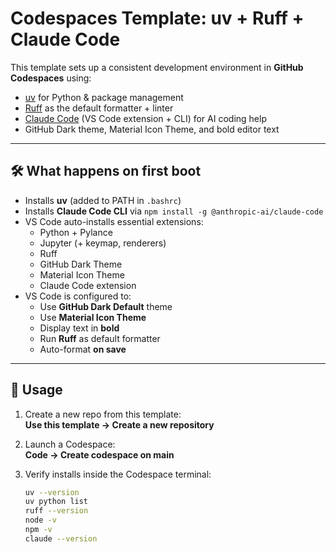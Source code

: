 # Codespaces Template: uv + Ruff + Claude Code

This template sets up a consistent development environment in **GitHub Codespaces** using:
- [uv](https://github.com/astral-sh/uv) for Python & package management
- [Ruff](https://docs.astral.sh/ruff/) as the default formatter + linter
- [Claude Code](https://docs.anthropic.com/claude/docs/claude-code) (VS Code extension + CLI) for AI coding help
- GitHub Dark theme, Material Icon Theme, and bold editor text

---

## 🛠 What happens on first boot
- Installs **uv** (added to PATH in `.bashrc`)
- Installs **Claude Code CLI** via `npm install -g @anthropic-ai/claude-code`
- VS Code auto-installs essential extensions:
  - Python + Pylance
  - Jupyter (+ keymap, renderers)
  - Ruff
  - GitHub Dark Theme
  - Material Icon Theme
  - Claude Code extension
- VS Code is configured to:
  - Use **GitHub Dark Default** theme
  - Use **Material Icon Theme**
  - Display text in **bold**
  - Run **Ruff** as default formatter
  - Auto-format **on save**

---

## 🚀 Usage
1. Create a new repo from this template:  
   **Use this template → Create a new repository**

2. Launch a Codespace:  
   **Code → Create codespace on main**

3. Verify installs inside the Codespace terminal:
   ```bash
   uv --version
   uv python list
   ruff --version
   node -v
   npm -v
   claude --version
